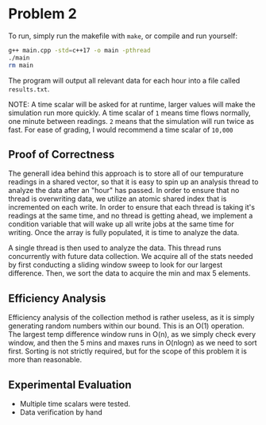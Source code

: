 # Problem 2
To run, simply run the makefile with `make`, or compile and run yourself:

```sh
g++ main.cpp -std=c++17 -o main -pthread
./main
rm main
```

The program will output all relevant data for each hour into a file called `results.txt`.

NOTE: A time scalar will be asked for at runtime, larger values will make the simulation run more quickly. A time scalar of `1` means time flows normally, one minute between readings. `2` means that the simulation will run twice as fast. For ease of grading, I would recommend a time scalar of `10,000`

## Proof of Correctness
The generall idea behind this approach is to store all of our tempurature readings in a shared vector, so that it is easy to spin up an analysis thread to analyze the data after an "hour" has passed. In order to ensure that no thread is overwriting data, we utilize an atomic shared index that is incremented on each write. In order to ensure that each thread is taking it's readings at the same time, and no thread is getting ahead, we implement a condition variable that will wake up all write jobs at the same time for writing. Once the array is fully populated, it is time to analyze the data.

A single thread is then used to analyze the data. This thread runs concurrently with future data collection. We acquire all of the stats needed by first conducting a sliding window sweep to look for our largest difference. Then, we sort the data to acquire the min and max 5 elements.

## Efficiency Analysis
Efficiency analysis of the collection method is rather useless, as it is simply generating random numbers within our bound. This is an O(1) operation. The largest temp difference window runs in O(n), as we simply check every window, and then the 5 mins and maxes runs in O(nlogn) as we need to sort first. Sorting is not strictly required, but for the scope of this problem it is more than reasonable.

## Experimental Evaluation
- Multiple time scalars were tested.
- Data verification by hand

